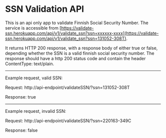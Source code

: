 # SSN Validation API

This is an api only app to validate Finnish Social Security Number. The service is accessible from [https://validate-ssn.herokuapp.com/api/v1/validate_ssn?ssn=xxxxxx-xxxx](https://validate-ssn.herokuapp.com/api/v1/validate_ssn?ssn=131052-308T).

It returns HTTP 200 response, with a response body of either true or false, depending whether the SSN is a valid finnish social security number. The response should have a http 200 status code and contain the header ContentType: text/plain.

---------------------------------------------------------
Example request, valid SSN: 

Request: http://api-endpoint/validateSSN/?ssn=131052-308T

Response: true

---------------------------------------------------------

Example request, invalid SSN: 

Request: http://api-endpoint/validateSSN/?ssn=220163-349C

Response: false

